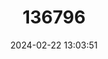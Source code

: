 ---
title: "136796"
category: "Lepilemur otto"
draft: false
date: 2024-02-22 13:03:51
languages:
  English: ["Otto's Sportive Lemur"]
---